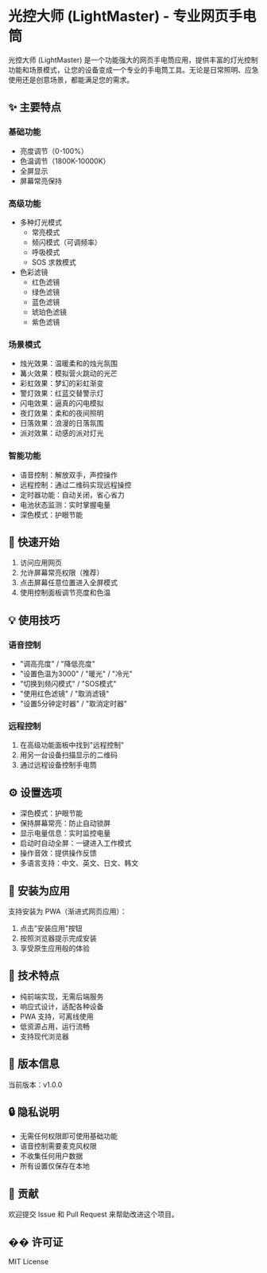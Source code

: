# 光控大师 (LightMaster) - 专业网页手电筒

光控大师 (LightMaster) 是一个功能强大的网页手电筒应用，提供丰富的灯光控制功能和场景模式，让您的设备变成一个专业的手电筒工具。无论是日常照明、应急使用还是创意场景，都能满足您的需求。

## ✨ 主要特点

### 基础功能
- 亮度调节（0-100%）
- 色温调节（1800K-10000K）
- 全屏显示
- 屏幕常亮保持

### 高级功能
- 多种灯光模式
  - 常亮模式
  - 频闪模式（可调频率）
  - 呼吸模式
  - SOS 求救模式
- 色彩滤镜
  - 红色滤镜
  - 绿色滤镜
  - 蓝色滤镜
  - 琥珀色滤镜
  - 紫色滤镜

### 场景模式
- 烛光效果：温暖柔和的烛光氛围
- 篝火效果：模拟营火跳动的光芒
- 彩虹效果：梦幻的彩虹渐变
- 警灯效果：红蓝交替警示灯
- 闪电效果：逼真的闪电模拟
- 夜灯效果：柔和的夜间照明
- 日落效果：浪漫的日落氛围
- 派对效果：动感的派对灯光

### 智能功能
- 语音控制：解放双手，声控操作
- 远程控制：通过二维码实现远程操控
- 定时器功能：自动关闭，省心省力
- 电池状态监测：实时掌握电量
- 深色模式：护眼节能

## 🚀 快速开始

1. 访问应用网页
2. 允许屏幕常亮权限（推荐）
3. 点击屏幕任意位置进入全屏模式
4. 使用控制面板调节亮度和色温

## 💡 使用技巧

### 语音控制
- "调高亮度" / "降低亮度"
- "设置色温为3000" / "暖光" / "冷光"
- "切换到频闪模式" / "SOS模式"
- "使用红色滤镜" / "取消滤镜"
- "设置5分钟定时器" / "取消定时器"

### 远程控制
1. 在高级功能面板中找到"远程控制"
2. 用另一台设备扫描显示的二维码
3. 通过远程设备控制手电筒

## ⚙️ 设置选项

- 深色模式：护眼节能
- 保持屏幕常亮：防止自动锁屏
- 显示电量信息：实时监控电量
- 启动时自动全屏：一键进入工作模式
- 操作音效：提供操作反馈
- 多语言支持：中文、英文、日文、韩文

## 📱 安装为应用

支持安装为 PWA（渐进式网页应用）：
1. 点击"安装应用"按钮
2. 按照浏览器提示完成安装
3. 享受原生应用般的体验

## 🔧 技术特点

- 纯前端实现，无需后端服务
- 响应式设计，适配各种设备
- PWA 支持，可离线使用
- 低资源占用，运行流畅
- 支持现代浏览器

## 📝 版本信息

当前版本：v1.0.0

## 🔒 隐私说明

- 无需任何权限即可使用基础功能
- 语音控制需要麦克风权限
- 不收集任何用户数据
- 所有设置仅保存在本地

## 🌟 贡献

欢迎提交 Issue 和 Pull Request 来帮助改进这个项目。

## �� 许可证

MIT License 